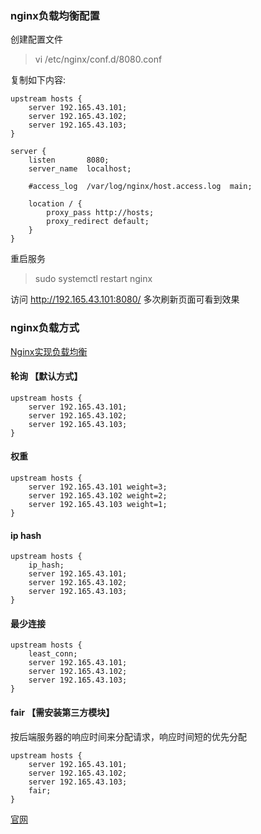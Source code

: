 ### nginx负载均衡配置

创建配置文件

> vi /etc/nginx/conf.d/8080.conf

复制如下内容:

```shell
upstream hosts {
    server 192.165.43.101;
    server 192.165.43.102;
    server 192.165.43.103;
}

server {
    listen       8080;
    server_name  localhost;

    #access_log  /var/log/nginx/host.access.log  main;

    location / {
        proxy_pass http://hosts;
        proxy_redirect default;
    }
}
```
重启服务
> sudo systemctl restart nginx


访问 http://192.165.43.101:8080/ 多次刷新页面可看到效果

### nginx负载方式
[Nginx实现负载均衡](https://www.jianshu.com/p/4c250c1cd6cd)
#### 轮询 【默认方式】
```shell
upstream hosts {   
    server 192.165.43.101;
    server 192.165.43.102;
    server 192.165.43.103;    
}
```
#### 权重
```shell
upstream hosts {   
    server 192.165.43.101 weight=3;
    server 192.165.43.102 weight=2;
    server 192.165.43.103 weight=1;    
}
```
#### ip hash
```shell
upstream hosts {   
    ip_hash;
    server 192.165.43.101;
    server 192.165.43.102;
    server 192.165.43.103;    
}
```
#### 最少连接
```shell
upstream hosts {   
    least_conn;
    server 192.165.43.101;
    server 192.165.43.102;
    server 192.165.43.103;    
}
```
#### fair 【需安装第三方模块】
按后端服务器的响应时间来分配请求，响应时间短的优先分配
```shell
upstream hosts {
    server 192.165.43.101;
    server 192.165.43.102;
    server 192.165.43.103;
    fair;
}
```
[官网](http://nginx.org/en/docs/http/ngx_http_upstream_module.html)
